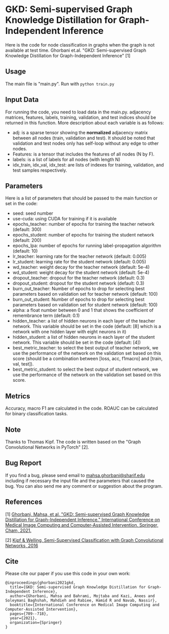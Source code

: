GKD: Semi-supervised Graph Knowledge Distillation for Graph-Independent Inference
====

Here is the code for node classification in graphs when the graph is not available at test time.
Ghorbani et.al. "GKD: Semi-supervised Graph Knowledge Distillation for Graph-Independent Inference" [1]



Usage 
------------
The main file is "main.py". Run with ```python train.py```


Input Data
------------
For running the code, you need to load data in the main.py. adjacency matrices, features, labels, training, validation, and test indices should be returned in this function. More description about each variable is as follows:
- adj: is a sparse tensor showing the **normalized** adjacency matrix between all nodes (train, validation and test). It should be noted that validation and test nodes only has self-loop without any edge to other nodes.
- Features: is a tensor that includes the features of all nodes (N by F).
- labels: is a list of labels for all nodes (with length N)
- idx_train, idx_val, idx_test: are lists of indexes for training, validation, and test samples respectively.

Parameters
------------
Here is a list of parameters that should be passed to the main function or set in the code:
- seed: seed number
- use-cuda: using CUDA for training if it is available
- epochs_teacher: number of epochs for training the teacher network (default: 300)
- epochs_student: number of epochs for training the student network (default: 200)
- epochs_lpa: number of epochs for running label-propagation algorithm (default: 10)
- lr_teacher: learning rate for the teacher network (default: 0.005)
- lr_student: learning rate for the student network (default: 0.005)
- wd_teacher: weight decay for the teacher network (default: 5e-4)
- wd_student: weight decay for the student network (default: 5e-4)
- dropout_teacher: dropout for the teacher network (default: 0.3)
- dropout_student: dropout for the student network (default: 0.3)
- burn_out_teacher: Number of epochs to drop for selecting best parameters based on validation set for teacher network (default: 100)
- burn_out_student: Number of epochs to drop for selecting best parameters based on validation set for student network (default: 100)
- alpha: a float number between 0 and 1 that shows the coefficient of remembrance term (default: 0.1)
- hidden_teacher: a list of hidden neurons in each layer of the teacher network. This variable should be set in the code (default: [8] which is a network with one hidden layer with eight neurons in it)
- hidden_student: a list of hidden neurons in each layer of the student network. This variable should be set in the code (default: [4])
- best_metric_teacher: to select the best output of teacher network, we use the performance of the network on the validation set based on this score (should be a combination between [loss, acc, f1macro] and [train, val, test]).
- best_metric_student: to select the best output of student network, we use the performance of the network on the validation set based on this score.

Metrics
------------
Accuracy, macro F1 are calculated in the code. ROAUC can be calculated for binary classification tasks.

Note
------------
Thanks to Thomas Kipf. The code is written based on the "Graph Convolutional Networks in PyTorch" [2].

Bug Report
------------
If you find a bug, please send email to mahsa.ghorbani@sharif.edu including if necessary the input file and the parameters that caused the bug.
You can also send me any comment or suggestion about the program.

References
------------
[1] [Ghorbani, Mahsa, et al. "GKD: Semi-supervised Graph Knowledge Distillation for Graph-Independent Inference." International Conference on Medical Image Computing and Computer-Assisted Intervention. Springer, Cham, 2021.](https://arxiv.org/pdf/2104.03597)

[2] [Kipf & Welling, Semi-Supervised Classification with Graph Convolutional Networks, 2016](https://arxiv.org/abs/1609.02907)

Cite
------------
Please cite our paper if you use this code in your own work:

```
@inproceedings{ghorbani2021gkd,
  title={GKD: Semi-supervised Graph Knowledge Distillation for Graph-Independent Inference},
  author={Ghorbani, Mahsa and Bahrami, Mojtaba and Kazi, Anees and Soleymani Baghshah, Mahdieh and Rabiee, Hamid R and Navab, Nassir},
  booktitle={International Conference on Medical Image Computing and Computer-Assisted Intervention},
  pages={709--718},
  year={2021},
  organization={Springer}
}
```